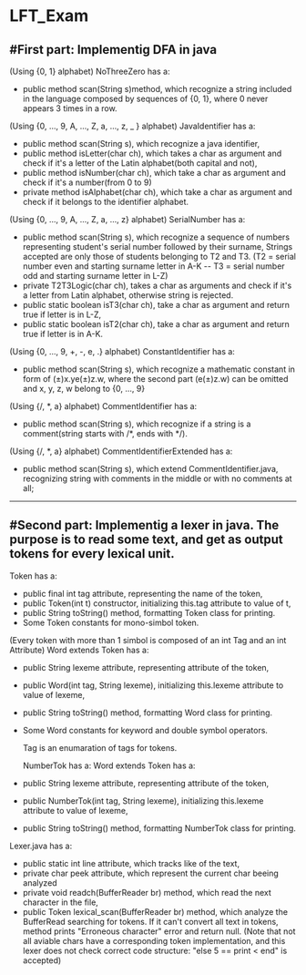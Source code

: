 # LFT_Exam

#First part: Implementig DFA in java
------------------------------------------------------------

(Using {0, 1} alphabet)
NoThreeZero has a:
- public method scan(String s)method, which recognize a string included in the language composed by sequences of {0, 1}, where 0 never appears 3 times in a row.

(Using {0, ..., 9, A, ..., Z, a, ..., z, _ } alphabet)
JavaIdentifier has a:
- public method scan(String s), which recognize a java identifier,
- public method isLetter(char ch), which takes a char as argument and check if it's a letter of the Latin alphabet(both capital and not),
- public method isNumber(char ch), which take a char as argument and check if it's a number(from 0 to 9)
- private method isAlphabet(char ch), which take a char as argument and check if it belongs to the identifier alphabet.

(Using {0, ..., 9, A, ..., Z, a, ..., z} alphabet)
SerialNumber has a:
- public method scan(String s), which recognize a sequence of numbers representing student's serial number followed by their surname,
Strings accepted are only those of students belonging to T2 and T3. (T2 = serial number even and starting surname letter in A-K -- T3 = serial number odd and starting surname letter in L-Z)
- private T2T3Logic(char ch), takes a char as arguments and check if it's a letter from Latin alphabet, otherwise string is rejected.
- public static boolean isT3(char ch), take a char as argument and return true if letter is in L-Z,
- public static boolean isT2(char ch), take a char as argument and return true if letter is in A-K.

(Using {0, ..., 9, +, -, e, .} alphabet)
ConstantIdentifier has a:
- public method scan(String s), which recognize a mathematic constant in form of (±)x.ye(±)z.w, where the second part (e(±)z.w) can be omitted and x, y, z, w belong to {0, ..., 9}

(Using {/, *, a} alphabet)
CommentIdentifier has a:
- public method scan(String s), which recognize if a string is a comment(string starts with /*, ends with */).

(Using {/, *, a} alphabet)
CommentIdentifierExtended has a:
- public method scan(String s), which extend CommentIdentifier.java, recognizing string with comments in the middle or with no comments at all;



------------------------------------------------------------
#Second part: Implementig a lexer in java. The purpose is to read some text, and get as output tokens for every lexical unit.
------------------------------------------------------------

Token has a:
- public final int tag attribute, representing the name of the token,
- public Token(int t) constructor, initializing this.tag attribute to value of t,
- public String toString() method, formatting Token class for printing.
- Some Token constants for mono-simbol token.

(Every token with more than 1 simbol is composed of an int Tag and an int Attribute)
Word extends Token has a:
- public String lexeme attribute, representing attribute of the token,
- public Word(int tag, String lexeme), initializing this.lexeme attribute to value of lexeme,
- public String toString() method, formatting Word class for printing.
- Some Word constants for keyword and double symbol operators.

  Tag is an enumaration of tags for tokens.

  NumberTok has a:
  Word extends Token has a:
- public String lexeme attribute, representing attribute of the token,
- public NumberTok(int tag, String lexeme), initializing this.lexeme attribute to value of lexeme,
- public String toString() method, formatting NumberTok class for printing.

Lexer.java has a:
- public static int line attribute, which tracks like of the text,
- private char peek attribute, which represent the current char beeing analyzed
- private void readch(BufferReader br) method, which read the next character in the file,
- public Token lexical_scan(BufferReader br) method, which analyze the BufferRead searching for tokens. If it can't convert all text in tokens, method prints "Erroneous character" error and return null.
  (Note that not all aviable chars have a corresponding token implementation, and this lexer does not check correct code structure: "else 5 == print < end" is accepted)
  


